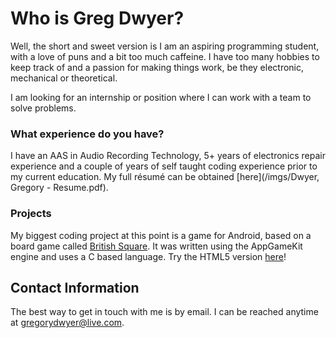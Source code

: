 # Who is Greg Dwyer?

Well, the short and sweet version is I am an aspiring programming student, with a love of puns and a bit too much caffeine.
I have too many hobbies to keep track of and a passion for making things work, be they electronic, mechanical or theoretical.

I am looking for an internship or position where I can work with a team to solve problems.

### What experience do you have?
I have an AAS in Audio Recording Technology, 5+ years of electronics repair experience and a couple of years of self taught coding experience prior to my current education. My full résumé can be obtained [here](/imgs/Dwyer, Gregory - Resume.pdf).

### Projects
My biggest coding project at this point is a game for Android, based on a board game called [British Square](https://play.google.com/store/apps/details?id=firstfrontiergames.britishsquare.apk). It was written using the AppGameKit engine and uses a C based language. Try the HTML5 version [here](/HTML5/British_Squares.html)!

## Contact Information
The best way to get in touch with me is by email. I can be reached anytime at gregorydwyer@live.com.

